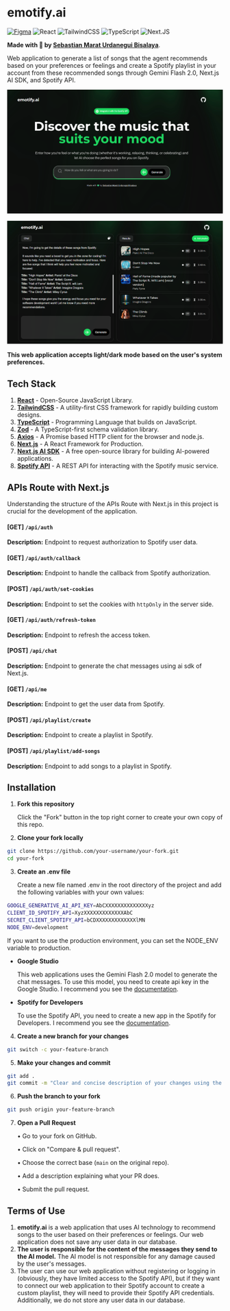 # emotify.ai

[![Figma](https://img.shields.io/badge/Figma-F24E1E?style=for-the-badge&logo=figma&logoColor=white)](#)
![React](https://img.shields.io/badge/react-%2320232a.svg?style=for-the-badge&logo=react&logoColor=%2361DAFB)
![TailwindCSS](https://img.shields.io/badge/tailwindcss-%2338B2AC.svg?style=for-the-badge&logo=tailwind-css&logoColor=white)
![TypeScript](https://img.shields.io/badge/typescript-%23007ACC.svg?style=for-the-badge&logo=typescript&logoColor=white)
![Next.JS](https://img.shields.io/badge/next.js-000000?style=for-the-badge&logo=nextdotjs&logoColor=white)

**Made with 💚 by [Sebastian Marat Urdanegui Bisalaya](https://sebastianurdanegui.vercel.app/)**.

Web application to generate a list of songs that the agent recommends based on your preferences or feelings and create a Spotify playlist in your account from these recommended songs through Gemini Flash 2.0, Next.js AI SDK, and Spotify API.

![emotify.ai hero](./public/hero.png)

![emotify.ai web app](./public/result.png)

**This web application accepts light/dark mode based on the user's system preferences.**

## **Tech Stack**

1. [**React**](https://react.dev/) - Open-Source JavaScript Library.
2. [**TailwindCSS**](https://tailwindcss.com/) - A utility-first CSS framework for rapidly building custom designs.
3. [**TypeScript**](https://www.typescriptlang.org/) - Programming Language that builds on JavaScript.
4. [**Zod**](https://zod.dev/) - A TypeScript-first schema validation library.
5. [**Axios**](https://axios-http.com/docs/intro) - A Promise based HTTP client for the browser and node.js.
6. [**Next.js**](https://nextjs.org/) - A React Framework for Production.
7. [**Next.js AI SDK**](https://ai-sdk.dev/) - A free open-source library for building AI-powered applications.
8. [**Spotify API**](https://developer.spotify.com/documentation/web-api/) - A REST API for interacting with the Spotify music service.

## **APIs Route with Next.js**

Understanding the structure of the APIs Route with Next.js in this project is crucial for the development of the application.

#### [GET] `/api/auth`

**Description:** Endpoint to request authorization to Spotify user data.

#### [GET] `/api/auth/callback`

**Description:** Endpoint to handle the callback from Spotify authorization.

#### [POST] `/api/auth/set-cookies`

**Description:** Endpoint to set the cookies with `httpOnly` in the server side.

#### [GET] `/api/auth/refresh-token`

**Description:** Endpoint to refresh the access token.

#### [POST] `/api/chat`

**Description:** Endpoint to generate the chat messages using ai sdk of Next.js.

#### [GET] `/api/me`

**Description:** Endpoint to get the user data from Spotify.

#### [POST] `/api/playlist/create`

**Description:** Endpoint to create a playlist in Spotify.

#### [POST] `/api/playlist/add-songs`

**Description:** Endpoint to add songs to a playlist in Spotify.

## **Installation**

1. **Fork this repository**
   
   Click the "Fork" button in the top right corner to create your own copy of this repo.
2. **Clone your fork locally**
```bash
git clone https://github.com/your-username/your-fork.git
cd your-fork
```
3. **Create an .env file**
   
   Create a new file named .env in the root directory of the project and add the following variables with your own values:
```bash
GOOGLE_GENERATIVE_AI_API_KEY=AbCXXXXXXXXXXXXXXyz
CLIENT_ID_SPOTIFY_API=XyzXXXXXXXXXXXXXAbC
SECRET_CLIENT_SPOTIFY_API=bCDXXXXXXXXXXXXXlMN
NODE_ENV=development
```

If you want to use the production environment, you can set the NODE_ENV variable to production.

- **Google Studio**

   This web applications uses the Gemini Flash 2.0 model to generate the chat messages. To use this model, you need to create api key in the Google Studio. I recommend you see the [documentation](https://aistudio.google.com/).

- **Spotify for Developers**

	To use the Spotify API, you need to create a new app in the Spotify for Developers. I recommend you see the [documentation](https://developer.spotify.com/).

4. **Create a new branch for your changes**
```bash	
git switch -c your-feature-branch
```
5. **Make your changes and commit**
```bash	
git add .
git commit -m "Clear and concise description of your changes using the best practices"
```
6. **Push the branch to your fork**
```bash	
git push origin your-feature-branch
```
7. **Open a Pull Request**
   
   • Go to your fork on GitHub.

	 • Click on "Compare & pull request".
	 
	 • Choose the correct base (`main` on the original repo).
	 
	 • Add a description explaining what your PR does.
	 
	 • Submit the pull request.

## **Terms of Use**

1. **emotify.ai** is a web application that uses AI technology to recommend songs to the user based on their preferences or feelings. Our web application does not save any user data in our database.
2. **The user is responsible for the content of the messages they send to the AI model.** The AI model is not responsible for any damage caused by the user's messages.
3. The user can use our web application without registering or logging in (obviously, they have limited access to the Spotify API), but if they want to connect our web application to their Spotify account to create a custom playlist, they will need to provide their Spotify API credentials. Additionally, we do not store any user data in our database.

